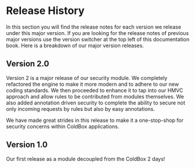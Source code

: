 # Release History

In this section you will find the release notes for each version we release under this major version.  If you are looking for the release notes of previous major versions use the version switcher at the top left of this documentation book.  Here is a breakdown of our major version releases.

## Version 2.0

Version 2 is a major release of our security module.  We completely refactored the engine to make it more modern and to adhere to our new coding standards.  We then proceeded to enhance it to tap into our HMVC approach and allow rules to be contributed from modules themselves. We also added annotation driven security to complete the ability to secure not only incoming requests by rules but also by easy annotations.

We have made great strides in this release to make it a one-stop-shop for security concerns within ColdBox applications.

## Version 1.0

Our first release as a module decoupled from the ColdBox 2 days!
